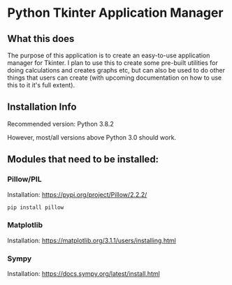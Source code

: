# Python Tkinter Application Manager

## What this does

The purpose of this application is to create an
easy-to-use application manager for Tkinter. I plan to
use this to create some pre-built utilities for doing
calculations and creates graphs etc, but can also be
used to do other things that users can create (with
upcoming documentation on how to use this to it it's
full extent).

## Installation Info

Recommended version: Python 3.8.2

However, most/all versions above Python 3.0 should work.

## Modules that need to be installed:

### Pillow/PIL

Installation: https://pypi.org/project/Pillow/2.2.2/

```bash
pip install pillow
```

### Matplotlib

Installation: https://matplotlib.org/3.1.1/users/installing.html

### Sympy

Installation: https://docs.sympy.org/latest/install.html
